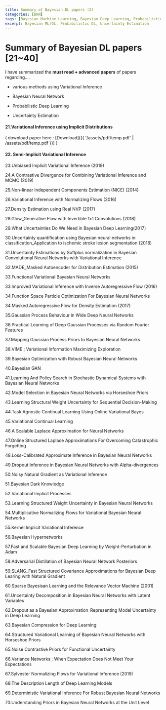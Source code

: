 ```yaml
---
title: Summary of Bayesian DL papers (2)
categories: [BNN]
tags: [Bayesian Machine Learning, Bayesian Deep Learning, Probabilistic Deep Learning, Uncertainty Estimation, Variational Inference]
excerpt: Bayesian ML/DL, Probabilistic DL, Uncertainty Estimation
---
```


# Summary of Bayesian DL papers [21~40]

I have summarized the **must read + advanced papers** of papers regarding....

- various methods using Variational Inference

- Bayesian Neural Network

- Probabilistic Deep Learning

- Uncertainty Estimation

  

<script src="https://cdn.mathjax.org/mathjax/latest/MathJax.js?config=TeX-AMS-MML_HTMLorMML" type="text/javascript"></script>



#### 21.Variational Inference using Implicit Distributions 



( download paper here :  [Download]({{ '/assets/pdf/temp.pdf' | /assets/pdf/temp.pdf }}) )

#### 22. Semi-Implicit Variational Inference 

23.Unbiased Implicit Variational Inference (2019)

24.A Contrastive Divergence for Combining Variational Inference and MCMC (2019)

25.Non-linear Independent Components Estimation (NICE) (2014)

26.Variational Inference with Normalizing Flows (2016)

27.Density Estimation using Real NVP (2017)

28.Glow_Generative Flow with Invertible 1x1 Convolutions (2018)

29.What Uncertainties Do We Need in Bayesian Deep Learning(2017)

30.Uncertainty quantification using Bayesian neural networks in classification_Application to ischemic stroke lesion segmentation (2018)

31.Uncertainty Estimations by Softplus normalization in Bayesian Convolutional Neural Networks with Variational Inference

32.MADE_Masked Autoencoder for Distribution Estimation (2015)

33.Functional Variational Bayesian Neural Networks

33.Improved Variational Inference with Inverse Autoregressive Flow (2016)

34.Function Space Particle Optimization For Bayesian Neural Networks

34.Masked Autoregressive Flow for Density Estimation (2017)

35.Gaussian Process Behaviour in Wide Deep Neural Networks

36.Practical Learning of Deep Gaussian Processes via Random Fourier Features

37.Mapping Gaussian Process Priors to Bayesian Neural Networks

38.VIME ; Variational Information Maximizing Exploration

39.Bayesian Optimization with Robust Bayesian Neural Networks

40.Bayesian GAN

41.Learning And Policy Search in Stochastic Dynamical Systems with Bayesian Neural Networks

42.Model Selection in Bayesian Neural Networks via Horseshoe Priors

43.Learning Structural Weight Uncertainty for Sequential Decision-Making

44.Task Agnostic Continual Learning Using Online Variational Bayes

45.Variational Continual Learning

46.A Scalable Laplace Approximation for Neural Networks

47.Online Structured Laplace Approximations For Overcoming Catastrophic Forgetting

48.Loss-Calibrated Approximate Inference in Bayesian Neural Networks

49.Dropout Inference in Bayesian Neural Networks with Alpha-divergences

50.Noisy Natural Gradient as Variational Inference

51.Bayesian Dark Knowledge

52.Variational Implicit Processes

53.Learning Structured Weight Uncertainty in Bayesian Neural Networks

54.Multiplicative Normalizing Flows for Variational Bayesian Neural Networks

55.Kernel Implicit Variational Inference

56.Bayesian Hypernetworks

57.Fast and Scalable Bayesian Deep Learning by Weight-Perturbation in Adam

58.Adversarial Distillation of Bayesian Neural Network Posteriors

59.SLANG_Fast Structured Covariance Approximations for Bayesian Deep Learing with Natural Gradient

60.Sparse Bayesisan Learning and the Relevance Vector Machine (2001)

61.Uncertainty Decomposition in Bayesian Neural Networks with Latent Variables

62.Dropout as a Bayesian Approximation_Representing Model Uncertainty in Deep Learning

63.Bayesian Compression for Deep Learning

64.Structured Variational Learning of Bayesian Neural Networks with Horseshoe Priors

65.Noise Contrastive Priors for Functional Uncertainty

66.Variance Networks ; When Expectation Does Not Meet Your Expectations

67.Sylvester Normalizing Flows for Variational Inference (2019)

68.The Description Length of Deep Learning Models

69.Deterministic Variational Inference For Robust Bayesian Neural Networks

70.Understanding Priors in Bayesian Neural Networks at the Unit Level